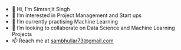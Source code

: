 - 👋 Hi, I’m Simranjit Singh
- 👀 I’m interested in Project Management and Start ups
- 🌱 I’m currently practising Machine Learning 
- 💞️ I’m looking to collaborate on Data Science and Machine Learning Projects 
- 📫 Reach me at sambhullar73@gmail.com

<!---
SamBhullar73/SamBhullar73 is a ✨ special ✨ repository because its `README.md` (this file) appears on your GitHub profile.
You can click the Preview link to take a look at your changes.
--->
